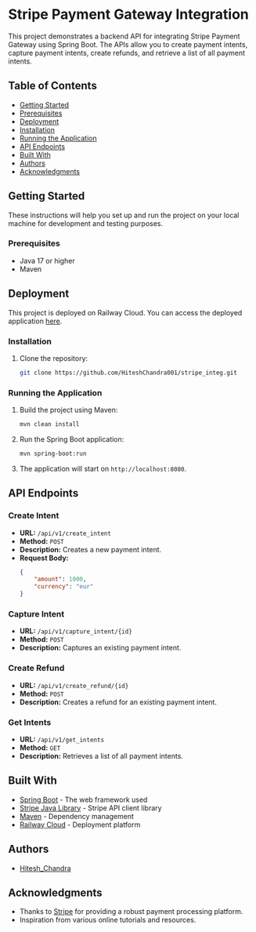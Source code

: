 # Stripe Payment Gateway Integration

This project demonstrates a backend API for integrating Stripe Payment Gateway using Spring Boot. The APIs allow you to create payment intents, capture payment intents, create refunds, and retrieve a list of all payment intents.

## Table of Contents

- [Getting Started](#getting-started)
- [Prerequisites](#prerequisites)
- [Deployment](#deployment)
- [Installation](#installation)
- [Running the Application](#running-the-application)
- [API Endpoints](#api-endpoints)
- [Built With](#built-with)
- [Authors](#authors)
- [Acknowledgments](#acknowledgments)

## Getting Started

These instructions will help you set up and run the project on your local machine for development and testing purposes.

### Prerequisites

- Java 17 or higher
- Maven

## Deployment

This project is deployed on Railway Cloud. You can access the deployed application [here](https://stripeinteg-production.up.railway.app/api/v1/create_intent).

### Installation

1. Clone the repository:
    ```bash
    git clone https://github.com/HiteshChandra001/stripe_integ.git
    ```

### Running the Application

1. Build the project using Maven:
    ```bash
    mvn clean install
    ```

2. Run the Spring Boot application:
    ```bash
    mvn spring-boot:run
    ```

3. The application will start on `http://localhost:8080`.

## API Endpoints

### Create Intent
- **URL:** `/api/v1/create_intent`
- **Method:** `POST`
- **Description:** Creates a new payment intent.
- **Request Body:**
    ```json
    {
        "amount": 1000,
        "currency": "eur"
    }
    ```

### Capture Intent
- **URL:** `/api/v1/capture_intent/{id}`
- **Method:** `POST`
- **Description:** Captures an existing payment intent.

### Create Refund
- **URL:** `/api/v1/create_refund/{id}`
- **Method:** `POST`
- **Description:** Creates a refund for an existing payment intent.

### Get Intents
- **URL:** `/api/v1/get_intents`
- **Method:** `GET`
- **Description:** Retrieves a list of all payment intents.


## Built With

- [Spring Boot](https://spring.io/projects/spring-boot) - The web framework used
- [Stripe Java Library](https://github.com/stripe/stripe-java) - Stripe API client library
- [Maven](https://maven.apache.org/) - Dependency management
- [Railway Cloud](https://railway.app/) - Deployment platform

## Authors

- [Hitesh_Chandra](https://github.com/HiteshChandra001)

## Acknowledgments

- Thanks to [Stripe](https://stripe.com) for providing a robust payment processing platform.
- Inspiration from various online tutorials and resources.
